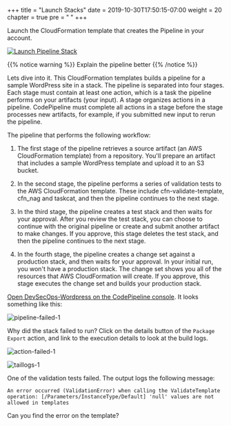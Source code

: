 +++
title = "Launch Stacks"
date = 2019-10-30T17:50:15-07:00
weight = 20
chapter = true
pre = "<b> </b>"
+++

Launch the CloudFormation template that creates the Pipeline in your account.

[![Launch Pipeline Stack](https://cdn.rawgit.com/buildkite/cloudformation-launch-stack-button-svg/master/launch-stack.svg)](https://console.aws.amazon.com/cloudformation/home?region=eu-west-1#/stacks/new?stackName=devsecops-wordpress-pipeline&templateURL=https://artifact-store-ejanicas.s3-eu-west-1.amazonaws.com/basic-pipeline.yaml)

<!-- [![Launch Config Stack](https://cdn.rawgit.com/buildkite/cloudformation-launch-stack-button-svg/master/launch-stack.svg)](https://console.aws.amazon.com/cloudformation/home?region=eu-west-1#/stacks/new?stackName=config&templateURL=https://artifact-store-ejanicas.s3-eu-west-1.amazonaws.com/config.yaml) -->

{{% notice warning %}}
Explain the pipeline better
{{% /notice %}}

Lets dive into it. This CloudFormation templates builds a pipeline for a sample WordPress site in a stack. The pipeline is separated into four stages. Each stage must contain at least one action, which is a task the pipeline performs on your artifacts (your input). A stage organizes actions in a pipeline. CodePipeline must complete all actions in a stage before the stage processes new artifacts, for example, if you submitted new input to rerun the pipeline.

The pipeline that performs the following workflow:

1. The first stage of the pipeline retrieves a source artifact (an AWS CloudFormation template) from a repository. You'll prepare an artifact that includes a sample WordPress template and upload it to an S3 bucket.

2. In the second stage, the pipeline performs a series of validation tests to the AWS CloudFormation template. These include cfn-validate-template, cfn_nag and taskcat, and then the pipeline continues to the next stage.

3. In the third stage, the pipeline creates a test stack and then waits for your approval. After you review the test stack, you can choose to continue with the original pipeline or create and submit another artifact to make changes. If you approve, this stage deletes the test stack, and then the pipeline continues to the next stage.

4. In the fourth stage, the pipeline creates a change set against a production stack, and then waits for your approval. In your initial run, you won't have a production stack. The change set shows you all of the resources that AWS CloudFormation will create. If you approve, this stage executes the change set and builds your production stack.

[Open DevSecOps-Wordpress on the CodePipeline console](https://eu-west-1.console.aws.amazon.com/codesuite/codepipeline/pipelines/DevSecOps-Wordpress/view?region=eu-west-1). It looks something like this: 

![pipeline-failed-1](/images/pipeline-failed-1.png)

Why did the stack failed to run? Click on the details button of the `Package Export` action, and link to the execution details to look at the build logs.

![action-failed-1](/images/action-failed-1.png)

![taillogs-1](/images/taillogs-1.png)

One of the validation tests failed. The output logs the following message:

```none
An error occurred (ValidationError) when calling the ValidateTemplate operation: [/Parameters/InstanceType/Default] 'null' values are not allowed in templates
```

Can you find the error on the template?
